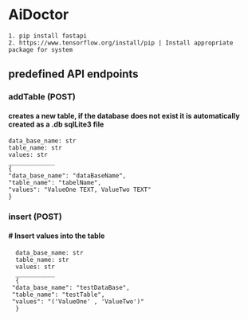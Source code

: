 # AiDoctor
    1. pip install fastapi
    2. https://www.tensorflow.org/install/pip | Install appropriate package for system
    

## predefined API endpoints
    
   ### addTable (POST)
   #### creates a new table, if the database does not exist it is automatically created as a .db sqlLite3 file
    data_base_name: str
    table_name: str
    values: str
    _____________
    {
    "data_base_name": "dataBaseName",
    "table_name": "tabelName",
    "values": "ValueOne TEXT, ValueTwo TEXT"
    }

   ### insert (POST)
   #### # Insert values into the table
      data_base_name: str
      table_name: str
      values: str
      ___________
      {
     "data_base_name": "testDataBase",
     "table_name": "testTable",
     "values": "('ValueOne' , 'ValueTwo')"
      }